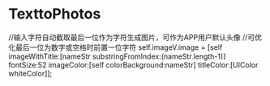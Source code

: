 
# TexttoPhotos

//输入字符自动截取最后一位作为字符生成图片，可作为APP用户默认头像
//可优化最后一位为数字或空格时前置一位字符
 self.imageV.image = [self imageWithTitle:[nameStr substringFromIndex:(nameStr.length-1)] fontSize:52 imageColor:[self colorBackground:nameStr] titleColor:[UIColor whiteColor]];
